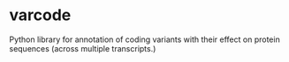 varcode
=======

Python library for annotation of coding variants with their effect on protein
sequences (across multiple transcripts.)